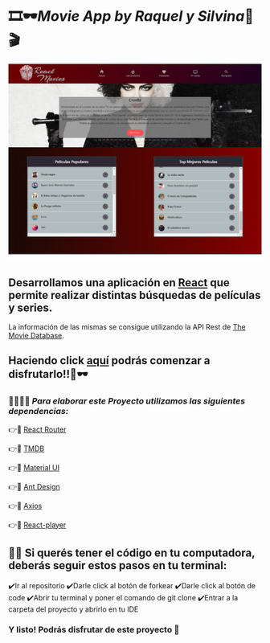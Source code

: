 # 🎞🕶***Movie App by Raquel y Silvina***🎥🎬

![Movie App](./public/movie-app.png)

## Desarrollamos una aplicación en [React](https://es.reactjs.org/) que permite  realizar distintas búsquedas de películas y series.
La información de las mismas se consigue utilizando la API Rest de [The Movie Database](https://www.themoviedb.org/).
<br>

## Haciendo click [aquí](https://reymga.github.io/home) podrás comenzar a disfrutarlo!!🍿🕶


### 👩‍💻👩‍💻 ***Para elaborar este Proyecto utilizamos las siguientes dependencias:***


👉📁 [React Router](https://reactrouter.com/)

👉📁 [TMDB](https://www.themoviedb.org/)

👉📁 [Material UI](https://material-ui.com/)

👉📁 [Ant Design](https://ant.design/)

👉📁 [Axios](https://axios-http.com/docs/intro)

👉📁 [React-player](https://github.com/CookPete/react-player)


## 👨‍💻 Si querés tener el código en tu computadora, deberás seguir estos pasos en tu terminal:

 ✔️Ir al repositorio
 ✔️Darle click al botón de forkear
 ✔️Darle click al botón de code
 ✔️Abrir tu terminal y poner el comando de git clone <url>
 ✔️Entrar a la carpeta del proyecto y abrirlo en tu IDE 

### Y listo! Podrás disfrutar de este proyecto 🤗


